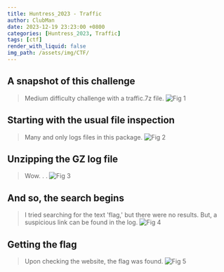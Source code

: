 ```yaml
---
title: Huntress_2023 - Traffic
author: ClubMan
date: 2023-12-19 23:23:00 +0800
categories: [Huntress_2023, Traffic]
tags: [ctf]
render_with_liquid: false
img_path: /assets/img/CTF/
---
```


## A snapshot of this challenge
> Medium difficulty challenge with a traffic.7z file.
![Fig 1](Traffic_1.png)

## Starting with the usual file inspection
> Many and only logs files in this package. 
![Fig 2](Traffic_2.png)

## Unzipping the GZ log file
> Wow. . .
![Fig 3](Traffic_3.png)

## And so, the search begins
> I tried searching for the text 'flag,' but there were no results. 
> But, a suspicious link can be found in the log. 
![Fig 4](Traffic_4.png)


## Getting the flag
> Upon checking the website, the flag was found.
![Fig 5](Traffic_5.png)









